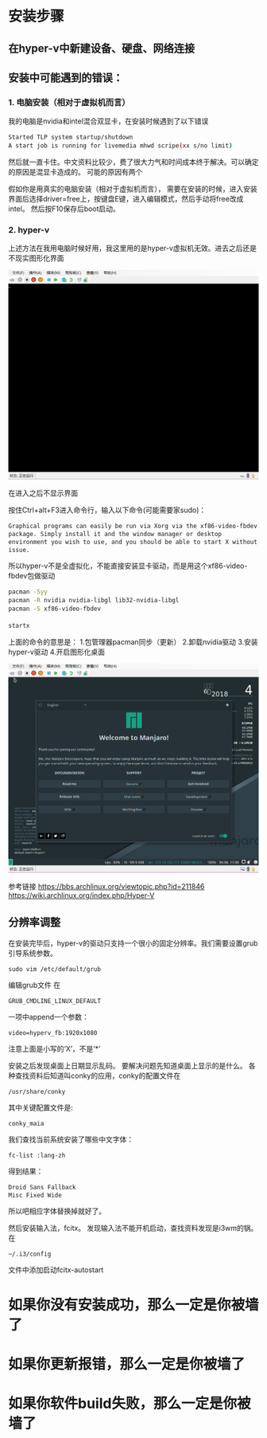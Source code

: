 # 安装步骤
## 在hyper-v中新建设备、硬盘、网络连接
## 安装中可能遇到的错误：

### 1. 电脑安装（相对于虚拟机而言）
我的电脑是nvidia和intel混合双显卡，在安装时候遇到了以下错误

```bash
Started TLP system startup/shutdown
A start job is running for livemedia mhwd scripe(xx s/no limit)
```

然后就一直卡住。中文资料比较少，费了很大力气和时间成本终于解决。可以确定的原因是混显卡造成的。
可能的原因有两个

假如你是用真实的电脑安装（相对于虚拟机而言），
需要在安装的时候，进入安装界面后选择driver=free上，按键盘E键，进入编辑模式，然后手动将free改成intel。
然后按F10保存后boot启动。

### 2. hyper-v

上述方法在我用电脑时候好用，我这里用的是hyper-v虚拟机无效。进去之后还是不现实图形化界面


![st.png](https://github.com/Luomusha/blog/blob/master/assets/st.png)


在进入之后不显示界面

按住Ctrl+alt+F3进入命令行，输入以下命令(可能需要家sudo)：

```
Graphical programs can easily be run via Xorg via the xf86-video-fbdev package. Simply install it and the window manager or desktop environment you wish to use, and you should be able to start X without issue.
```

所以hyper-v不是全虚拟化，不能直接安装显卡驱动，而是用这个xf86-video-fbdev包做驱动

```bash
pacman -Syy
pacman -R nvidia nvidia-libgl lib32-nvidia-libgl
pacman -S xf86-video-fbdev

startx
```

上面的命令的意思是：
1.包管理器pacman同步（更新）
2.卸载nvidia驱动
3.安装hyper-v驱动
4.开启图形化桌面

![done.png](https://github.com/Luomusha/blog/blob/master/assets/done.png)

参考链接
https://bbs.archlinux.org/viewtopic.php?id=211846
https://wiki.archlinux.org/index.php/Hyper-V

## 分辨率调整
在安装完毕后，hyper-v的驱动只支持一个很小的固定分辨率。我们需要设置grub引导系统参数。

```
sudo vim /etc/default/grub
```
编辑grub文件
在
```
GRUB_CMDLINE_LINUX_DEFAULT
```
一项中append一个参数：
```
video=hyperv_fb:1920x1080
```
注意上面是小写的‘X’，不是‘*’

安装之后发现桌面上日期显示乱码。
要解决问题先知道桌面上显示的是什么。
各种查找资料后知道叫conky的应用，conky的配置文件在

```
/usr/share/conky
```

其中关键配置文件是:

```
conky_maia
```

我们查找当前系统安装了哪些中文字体：

```
fc-list :lang-zh
```


得到结果：
```
Droid Sans Fallback
Misc Fixed Wide
```

所以吧相应字体替换掉就好了。

然后安装输入法，fcitx。
发现输入法不能开机启动，查找资料发现是i3wm的锅。
在
```
~/.i3/config
```
文件中添加启动fcitx-autostart


# 如果你没有安装成功，那么一定是你被墙了
# 如果你更新报错，那么一定是你被墙了
# 如果你软件build失败，那么一定是你被墙了

